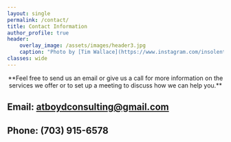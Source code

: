 ```yaml
---
layout: single
permalink: /contact/
title: Contact Information
author_profile: true
header:
    overlay_image: /assets/images/header3.jpg
    caption: "Photo by [Tim Wallace](https://www.instagram.com/insolentprodigy/)"
classes: wide
---
```

<div align="center"> **Feel free to send us an email or give us a call for more information on the services we offer or to set up a meeting to discuss how we can help you.** </div>

## Email: <atboydconsulting@gmail.com>

## Phone: (703) 915-6578 

